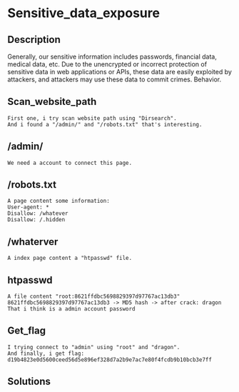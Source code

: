 # Sensitive_data_exposure

## Description

Generally, our sensitive information includes passwords, financial data, medical data, etc. Due to the unencrypted or incorrect protection of sensitive data in web applications or APIs, these data are easily exploited by attackers, and attackers may use these data to commit crimes. Behavior.

## Scan_website_path

    First one, i try scan website path using "Dirsearch".
    And i found a "/admin/" and "/robots.txt" that's interesting.

## /admin/

    We need a account to connect this page.

## /robots.txt

    A page content some information:
    User-agent: *
    Disallow: /whatever
    Disallow: /.hidden

## /whaterver

    A index page content a "htpasswd" file.


## htpasswd
    A file content "root:8621ffdbc5698829397d97767ac13db3"
    8621ffdbc5698829397d97767ac13db3 -> MD5 hash -> after crack: dragon
    That i think is a admin account password

## Get_flag
    I trying connect to "admin" using "root" and "dragon".
    And finally, i get flag: d19b4823e0d5600ceed56d5e896ef328d7a2b9e7ac7e80f4fcdb9b10bcb3e7ff

## Solutions